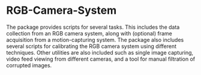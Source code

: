 # RGB-Camera-System

The package provides scripts for several tasks. This includes the data collection from an RGB camera system, along with (optional) frame acquisition from a motion-capturing system. The package also includes several scripts for calibrating the RGB camera system using different techniques. Other utilities are also included such as single image capturing, video feed viewing from different cameras, and a tool for manual filtration of corrupted images.
